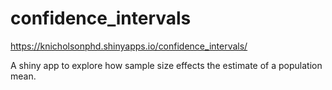 # confidence_intervals

https://knicholsonphd.shinyapps.io/confidence_intervals/

A shiny app to explore how sample size effects the estimate of a population mean.